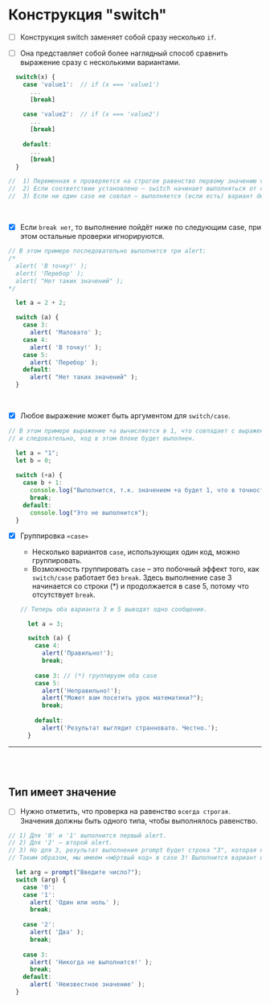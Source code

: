 # Конструкция "switch"

- [ ] Конструкция switch заменяет собой сразу несколько `if`.
  
- [ ] Она представляет собой более наглядный способ сравнить выражение сразу с несколькими вариантами.

```javascript
  switch(x) {
    case 'value1':  // if (x === 'value1')
      ...
      [break]
  
    case 'value2':  // if (x === 'value2')
      ...
      [break]
  
    default:
      ...
      [break]
  }

//  1) Переменная x проверяется на строгое равенство первому значению value1, затем второму value2 и так далее.
//  2) Если соответствие установлено – switch начинает выполняться от соответствующей директивы case и далее, до ближайшего break (или до конца switch).
//  3) Если ни один case не совпал – выполняется (если есть) вариант default.
```

<br>

- [x] Если `break нет`, то выполнение пойдёт ниже по следующим case, при этом остальные проверки игнорируются.

```javascript
// В этом примере последовательно выполнится три alert:
/*
  alert( 'В точку!' );
  alert( 'Перебор' );
  alert( "Нет таких значений" );
*/

  let a = 2 + 2;

  switch (a) {
    case 3:
      alert( 'Маловато' );
    case 4:
      alert( 'В точку!' );
    case 5:
      alert( 'Перебор' );
    default:
      alert( "Нет таких значений" );
  }
```

<br>

- [x] Любое выражение может быть аргументом для `switch/case`.

```javascript
// В этом примере выражение +a вычисляется в 1, что совпадает с выражением b + 1 в case,
// и следовательно, код в этом блоке будет выполнен.

  let a = "1";
  let b = 0;
  
  switch (+a) {
    case b + 1:
      console.log("Выполнится, т.к. значением +a будет 1, что в точности равно b+1");
      break;
    default:
      console.log("Это не выполнится");
  }
```

- [x] Группировка `«case»`

    + Несколько вариантов `case`, использующих один код, можно группировать.
    + Возможность группировать `case` – это побочный эффект того, как `switch/case` работает без `break`. Здесь выполнение case 3 начинается со строки (*) и продолжается в case 5, потому что отсутствует `break`.
     
    ```javascript
    // Теперь оба варианта 3 и 5 выводят одно сообщение.
    
      let a = 3;

      switch (a) {
        case 4:
          alert('Правильно!');
          break;
      
        case 3: // (*) группируем оба case
        case 5:
          alert('Неправильно!');
          alert("Может вам посетить урок математики?");
          break;
      
        default:
          alert('Результат выглядит странновато. Честно.');
      }
    ```

<hr>
<br>
<br>

<h2>Тип имеет значение</h2>

- [ ] Нужно отметить, что проверка на равенство `всегда строгая`. Значения должны быть одного типа, чтобы выполнялось равенство.

```javascript
// 1) Для '0' и '1' выполнится первый alert.
// 2) Для '2' – второй alert.
// 3) Но для 3, результат выполнения prompt будет строка "3", которая не соответствует строгому равенству === с числом 3.
// Таким образом, мы имеем «мёртвый код» в case 3! Выполнится вариант default.

  let arg = prompt("Введите число?");
  switch (arg) {
    case '0':
    case '1':
      alert( 'Один или ноль' );
      break;
  
    case '2':
      alert( 'Два' );
      break;
  
    case 3:
      alert( 'Никогда не выполнится!' );
      break;
    default:
      alert( 'Неизвестное значение' );
  }
```
